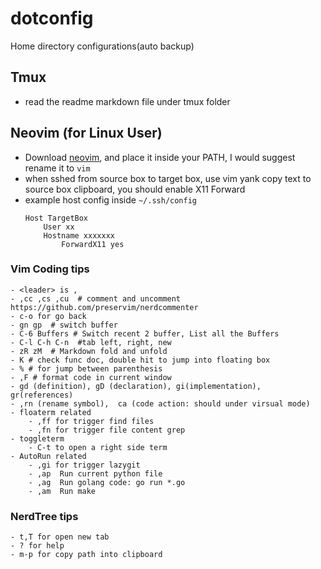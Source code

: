 # dotconfig

Home directory configurations(auto backup)

## Tmux

- read the readme markdown file under tmux folder

## Neovim (for Linux User)

- Download [neovim](https://github.com/neovim/neovim/wiki/Installing-Neovim), and place it inside your PATH, I would suggest rename it to `vim`
- when sshed from source box to target box, use vim yank copy text to source box clipboard, you should enable X11 Forward
- example host config inside `~/.ssh/config`
	```
	Host TargetBox
		User xx
		Hostname xxxxxxx
	    	ForwardX11 yes
	```
            

### Vim Coding tips

```
- <leader> is ,
- ,cc ,cs ,cu  # comment and uncomment https://github.com/preservim/nerdcommenter
- c-o for go back
- gn gp  # switch buffer
- C-6 Buffers # Switch recent 2 buffer, List all the Buffers
- C-l C-h C-n  #tab left, right, new
- zR zM  # Markdown fold and unfold
- K # check func doc, double hit to jump into floating box
- % # for jump between parenthesis
- ,F # format code in current window
- gd (definition), gD (declaration), gi(implementation), gr(references) 
- ,rn (rename symbol),  ca (code action: should under virsual mode)
- floaterm related
    - ,ff for trigger find files
    - ,fn for trigger file content grep
- toggleterm 
    - C-t to open a right side term
- AutoRun related
    - ,gi for trigger lazygit
    - ,ap  Run current python file
    - ,ag  Run golang code: go run *.go
    - ,am  Run make
```

### NerdTree tips

```
- t,T for open new tab
- ? for help
- m-p for copy path into clipboard
```
